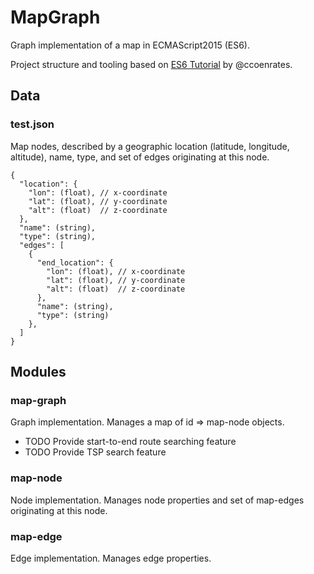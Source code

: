 # MapGraph

Graph implementation of a map in ECMAScript2015 (ES6).

Project structure and tooling based on [ES6 Tutorial](http://ccoenraets.github.io/es6-tutorial/) by @ccoenrates.

## Data

### test.json
Map nodes, described by a geographic location (latitude, longitude, altitude), name, type, and set of edges originating at this node.
```
{
  "location": {
    "lon": (float), // x-coordinate
    "lat": (float), // y-coordinate
    "alt": (float)  // z-coordinate
  },
  "name": (string),
  "type": (string),
  "edges": [
    {
      "end_location": {
        "lon": (float), // x-coordinate
        "lat": (float), // y-coordinate
        "alt": (float)  // z-coordinate
      },
      "name": (string),
      "type": (string)
    },
  ]
}
```

## Modules

### map-graph
Graph implementation. Manages a map of id => map-node objects.
- TODO Provide start-to-end route searching feature
- TODO Provide TSP search feature

### map-node
Node implementation. Manages node properties and set of map-edges originating at this node.  

### map-edge
Edge implementation. Manages edge properties.

